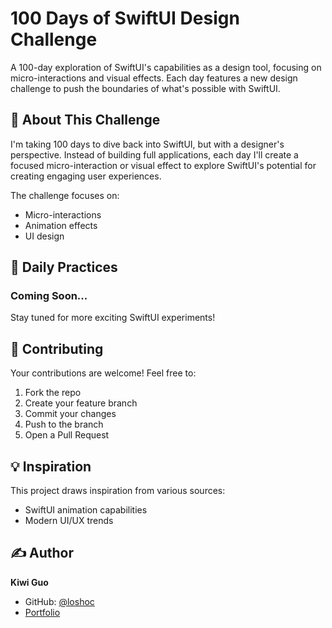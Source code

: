 # 100 Days of SwiftUI Design Challenge

A 100-day exploration of SwiftUI's capabilities as a design tool, focusing on micro-interactions and visual effects. Each day features a new design challenge to push the boundaries of what's possible with SwiftUI.

## 🎯 About This Challenge

I'm taking 100 days to dive back into SwiftUI, but with a designer's perspective. Instead of building full applications, each day I'll create a focused micro-interaction or visual effect to explore SwiftUI's potential for creating engaging user experiences.

The challenge focuses on:
- Micro-interactions
- Animation effects
- UI design

## 🎨 Daily Practices

### Coming Soon...
Stay tuned for more exciting SwiftUI experiments!


## 🤝 Contributing

Your contributions are welcome! Feel free to:

1. Fork the repo
2. Create your feature branch
3. Commit your changes
4. Push to the branch
5. Open a Pull Request

## 💡 Inspiration

This project draws inspiration from various sources:
- SwiftUI animation capabilities
- Modern UI/UX trends

## ✍️ Author

**Kiwi Guo**
- GitHub: [@loshoc](https://github.com/loshoc)
- [Portfolio](https://kiwig.xyz/)
